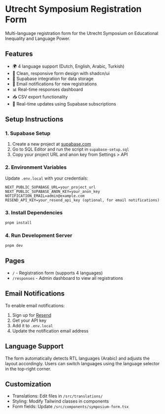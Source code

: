 # Utrecht Symposium Registration Form

Multi-language registration form for the Utrecht Symposium on Educational Inequality and Language Power.

## Features

- 🌍 4 language support (Dutch, English, Arabic, Turkish)
- 📝 Clean, responsive form design with shadcn/ui
- 💾 Supabase integration for data storage
- 📧 Email notifications for new registrations
- 📊 Real-time responses dashboard
- 📥 CSV export functionality
- 🔄 Real-time updates using Supabase subscriptions

## Setup Instructions

### 1. Supabase Setup

1. Create a new project at [supabase.com](https://supabase.com)
2. Go to SQL Editor and run the script in `supabase-setup.sql`
3. Copy your project URL and anon key from Settings > API

### 2. Environment Variables

Update `.env.local` with your credentials:

```env
NEXT_PUBLIC_SUPABASE_URL=your_project_url
NEXT_PUBLIC_SUPABASE_ANON_KEY=your_anon_key
NOTIFICATION_EMAIL=admin@example.com
RESEND_API_KEY=your_resend_api_key (optional, for email notifications)
```

### 3. Install Dependencies

```bash
pnpm install
```

### 4. Run Development Server

```bash
pnpm dev
```

## Pages

- `/` - Registration form (supports 4 languages)
- `/responses` - Admin dashboard to view all registrations

## Email Notifications

To enable email notifications:

1. Sign up for [Resend](https://resend.com)
2. Get your API key
3. Add it to `.env.local`
4. Update the notification email address

## Language Support

The form automatically detects RTL languages (Arabic) and adjusts the layout accordingly. Users can switch languages using the language selector in the top-right corner.

## Customization

- Translations: Edit files in `/src/translations/`
- Styling: Modify Tailwind classes in components
- Form fields: Update `/src/components/symposium-form.tsx`